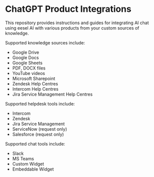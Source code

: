# ChatGPT Product Integrations

This repository provides instructions and guides for integrating AI chat using eesel AI with various products from your custom sources of knowledge.

Supported knowledge sources include:
- Google Drive
- Google Docs
- Google Sheets
- PDF, DOCX files
- YouTube videos
- Microsoft Sharepoint
- Zendesk Help Centres
- Intercom Help Centres
- Jira Service Management Help Centres

Supported helpdesk tools include:
- Intercom
- Zendesk
- Jira Service Management
- ServiceNow (request only)
- Salesforce (request only)

Supported chat tools include:
- Slack
- MS Teams
- Custom Widget
- Embeddable Widget
